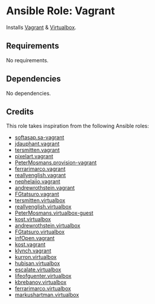 # Ansible Role: Vagrant

Installs [Vagrant](https://www.vagrantup.com/) & [Virtualbox](https://www.virtualbox.org/).

## Requirements

No requirements.

## Dependencies

No dependencies.

## Credits

This role takes inspiration from the following Ansible roles:

- [softasap.sa-vagrant](https://github.com/softasap/sa-vagrant)
- [jdauphant.vagrant](https://github.com/jdauphant/ansible-role-vagrant)
- [tersmitten.vagrant](https://github.com/Oefenweb/ansible-vagrant)
- [pixelart.vagrant](https://github.com/pixelart/ansible-role-vagrant)
- [PeterMosmans.provision-vagrant](https://github.com/PeterMosmans/ansible-role-provision-vagrant)
- [ferrarimarco.vagrant](https://github.com/ferrarimarco/ansible-role-vagrant)
- [reallyenglish.vagrant](https://github.com/reallyenglish/ansible-role-vagrant)
- [nephelaiio.vagrant](https://github.com/nephelaiio/ansible-role-vagrant)
- [andrewrothstein.vagrant](https://github.com/andrewrothstein/ansible-vagrant)
- [FGtatsuro.vagrant](https://github.com/FGtatsuro/ansible-vagrant)
- [tersmitten.virtualbox](https://github.com/Oefenweb/ansible-virtualbox)
- [reallyenglish.virtualbox](https://github.com/reallyenglish/ansible-role-virtualbox)
- [PeterMosmans.virtualbox-guest](https://github.com/PeterMosmans/ansible-role-virtualbox-guest)
- [kost.virtualbox](https://github.com/kost/ansible-galaxy.ubuntu.virtualbox)
- [andrewrothstein.virtualbox](https://github.com/andrewrothstein/ansible-virtualbox)
- [FGtatsuro.virtualbox](https://github.com/FGtatsuro/ansible-virtualbox)
- [infOpen.vagrant](https://github.com/infOpen/ansible-role-vagrant)
- [kost.vagrant](https://github.com/kost/ansible-galaxy.ubuntu.vagrant)
- [klynch.vagrant](https://github.com/klynch/ansible-vagrant-role)
- [kurron.virtualbox](https://github.com/kurron/ansible-role-virtualbox)
- [hubisan.virtualbox](https://github.com/hubisan/ansible-virtualbox)
- [escalate.virtualbox](https://github.com/escalate/ansible-virtualbox)
- [lifeofguenter.virtualbox](https://github.com/lifeofguenter/ansible-role-virtualbox)
- [kbrebanov.virtualbox](https://github.com/kbrebanov/ansible-virtualbox)
- [ferrarimarco.virtualbox](https://github.com/ferrarimarco/ansible-role-virtualbox)
- [markushartman.virtualbox](https://github.com/markushartman/ansible-role-virtualbox)
